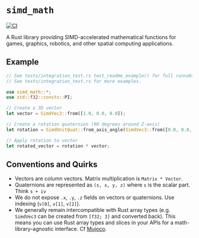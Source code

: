 # `simd_math`

[![CI](https://github.com/tsnl/simd_math/actions/workflows/ci.yml/badge.svg)](https://github.com/tsnl/simd_math/actions/workflows/ci.yml)

A Rust library providing SIMD-accelerated mathematical functions for games, graphics, robotics, and other spatial computing applications.

## Example

```rust
// See tests/integration_test.rs test_readme_example() for full runnable code.
// See tests/integration_test.rs for more examples.

use simd_math::*;
use std::f32::consts::PI;

// Create a 3D vector
let vector = SimdVec3::from([1.0, 0.0, 0.0]);

// Create a rotation quaternion (90 degrees around Z-axis)
let rotation = SimdUnitQuat::from_axis_angle(SimdVec3::from([0.0, 0.0, 1.0]), PI / 2.0);

// Apply rotation to vector
let rotated_vector = rotation * vector;
```

## Conventions and Quirks

-   Vectors are column vectors. Matrix multiplication is `Matrix * Vector`.
-   Quaternions are represented as `(s, x, y, z)` where `s` is the scalar part. Think `s + iv`
-   We do not expose `.x`, `.y`, `.z` fields on vectors or quaternions. Use indexing (`v[0]`, `v[1]`, `v[2]`).
-   We generally remain intercompatible with Rust array types (e.g. `SimdVec3` can be created from `[f32; 3]` and converted back). This means you can use Rust array types and slices in your APIs for a math-library-agnostic interface. Cf [Mujoco](https://github.com/google-deepmind/mujoco).
